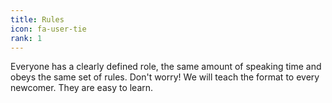 ```yaml
---
title: Rules
icon: fa-user-tie
rank: 1
---
```

Everyone has a clearly defined role, the same amount of speaking time and obeys the same set of rules. Don't worry! We will teach the format to every newcomer. They are easy to learn.
